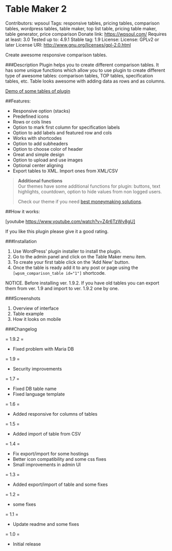 # Table Maker 2

Contributors: wpsoul
Tags: responsive tables, pricing tables, comparison tables, wordpress tables, table maker, top list table, pricing table maker, table generator, price comparison
Donate link: https://wpsoul.com/
Requires at least: 3.0
Tested up to: 4.9.1
Stable tag: 1.9
License: License: GPLv2 or later
License URI: http://www.gnu.org/licenses/gpl-2.0.html

Create awesome responsive comparison tables.

###Description
Plugin helps you to create different comparison tables. It has some unique functions which allow you to use plugin to create different type of awesome tables: comparison tables, TOP tables, specification tables, etc. Table looks awesome with adding data as rows and as columns.

[Demo of some tables of plugin](https://wpsoul.com/responsive-comparison-table-wordpress/)

##Features:

*   Responsive option (stacks)
*   Predefined icons
*   Rows or cols lines
*   Option to mark first column for specification labels
*   Option to add labels and featured row and cols
*   Works with shortcodes
*   Option to add subheaders
*   Option to choose color of header
*   Great and simple design
*   Option to upload and use images
*   Optional center aligning
*   Export tables to XML. Import ones from XML/CSV

> <strong>Additional functions</strong><br>
>Our themes have some additional functions for plugin: buttons, text highlights, countdown, option to hide values from non logged users. 
>
>Check our theme if you need [best moneymaking solutions](http://themeforest.net/item/rehub-directory-shop-coupon-affiliate-theme/7646339?ref=Berdych).

##How it works:

[youtube https://www.youtube.com/watch?v=Z4r6TzWv8gU]

If you like this plugin please give it a good rating.

###Installation
1. Use WordPress' plugin installer to install the plugin.
2. Go to the admin panel and click on the Table Maker menu item.
3. To create your first table click on the 'Add New' button.
4. Once the table is ready add it to any post or page using the `[wpsm_comparison_table id="1"]` shortcode.

NOTICE. Before installing ver. 1.9.2.  If you have old tables you can export them from ver. 1.9 and import to ver. 1.9.2 one by one.

###Screenshots

1. Overview of interface
2. Table example
3. How it looks on mobile

###Changelog

= 1.9.2 =
* Fixed problem with Maria DB

= 1.9 =
* Security improvements

= 1.7 =
* Fixed DB table name
* Fixed language template

= 1.6 =
* Added responsive for columns of tables

= 1.5 =
* Added import of table from CSV

= 1.4 =
* Fix export/import for some hostings
* Better icon compatibility and some css fixes
* Small improvements in admin UI

= 1.3 =
* Added export/import of table and some fixes

= 1.2 =
* some fixes

= 1.1 =
* Update readme and some fixes

= 1.0 =
* Initial release
